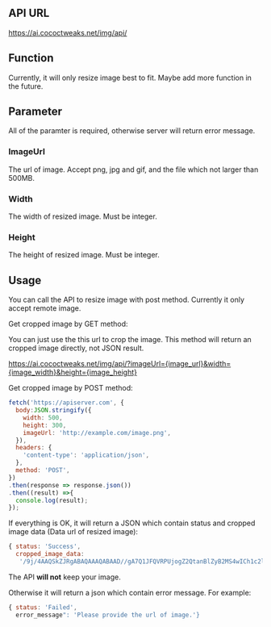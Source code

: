 API URL
-----------
https://ai.cococtweaks.net/img/api/

Function
-----------
Currently, it will only resize image best to fit. Maybe add more function in the future.

Parameter
-----------

All of the paramter is required, otherwise server will return error message.

### ImageUrl
The url of image. Accept png, jpg and gif, and the file which not larger than 500MB.

### Width
The width of resized image. Must be integer.

### Height
The height of resized image. Must be integer.

Usage
-----------

You can call the API to resize image with post method. Currently it only accept remote image.

Get cropped image by GET method:

You can just use the this url to crop the image. This method will return an cropped image directly, not JSON result.

https://ai.cococtweaks.net/img/api/?imageUrl={image_url}&width={image_width}&height={image_height}


Get cropped image by POST method:

```js
fetch('https://apiserver.com', {
  body:JSON.stringify({
    width: 500,
    height: 300,
    imageUrl: 'http://example.com/image.png',
  }),
  headers: {
    'content-type': 'application/json',
  },
  method: 'POST',
})
.then(response => response.json())
.then((result) =>{
  console.log(result);
});
```

If everything is OK, it will return a JSON which contain status and cropped image data (Data url of resized image):

```js
{ status: 'Success',
  cropped_image_data:
   '/9j/4AAQSkZJRgABAQAAAQABAAD//gA7Q1JFQVRPUjogZ2QtanBlZyB2MS4wICh1c2luZyBJSkcgSlBFRyB2OTApLCBxdWFsaXR5ID0gODUK/9sAQwAFAwQEBAMFBAQEBQUFBgcMCAcHBwcPCwsJDBEPEhIRDxERExYcFxMUGhURERghGBodHR8fHxMXIiQiHiQcHh8e/9sAQwEFBQUHBgcOCAgOHhQRFB4eHh4eHh4eHh4eHh4eHh4eHh4eHh4eHh4eHh4eHh4eHh4eHh4eHh4eHh4eHh4eHh4e/8IAEQgBLAHWAwEiAAIRAQMRAf/EABwAAAEFAQEBAAAAAAAAAAAAAAIAAQQFBgMHCP/EABkBAQEBAQEBAAAAAAAAAAAAAAABAgMEB...' }
```
The API **will not** keep your image.

Otherwise it will return a json which contain error message. For example:
```js
{ status: 'Failed',
  error_message": 'Please provide the url of image.'}
```
